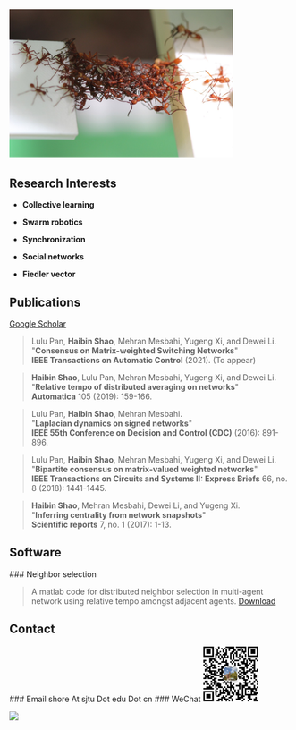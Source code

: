 <img src="./images/swarms-ants.jpeg" width="400"/>
<h2 id="Research">Research Interests</h2>

* **Collective learning**  

* **Swarm robotics** 

* **Synchronization** 

* **Social networks** 

* **Fiedler vector**

<h2 id="Publications">Publications</h2>

<a href="https://scholar.google.com/citations?user=Q6qFeu4AAAAJ&hl=en">Google Scholar</a>   

> Lulu Pan, **Haibin Shao**, Mehran Mesbahi, Yugeng Xi, and Dewei Li.    
>  "**Consensus on Matrix-weighted Switching Networks**"   
>  **IEEE Transactions on Automatic Control** (2021). (To appear)

> **Haibin Shao**, Lulu Pan, Mehran Mesbahi, Yugeng Xi, and Dewei Li.   
>  "**Relative tempo of distributed averaging on networks**"   
>  **Automatica** 105 (2019): 159-166.  

>  Lulu Pan, **Haibin Shao**, Mehran Mesbahi.   
>  "**Laplacian dynamics on signed networks**"   
>  **IEEE 55th Conference on Decision and Control (CDC)** (2016): 891-896.  

> Lulu Pan, **Haibin Shao**, Mehran Mesbahi, Yugeng Xi, and Dewei Li.   
> "**Bipartite consensus on matrix-valued weighted networks**"   
>  **IEEE Transactions on Circuits and Systems II: Express Briefs** 66, no. 8 (2018): 1441-1445.  

> **Haibin Shao**, Mehran Mesbahi, Dewei Li, and Yugeng Xi.   
> "**Inferring centrality from network snapshots**"   
> **Scientific reports** 7, no. 1 (2017): 1-13.  

<h2 id="Software">Software</h2>
### Neighbor selection

> A matlab code for distributed neighbor selection in multi-agent network using relative tempo amongst adjacent agents. [Download](./codes/neighbor-selection/main.zip)

<h2 id="Contact">Contact</h2>
### Email
shore At sjtu Dot edu Dot cn
### WeChat
<img src="./images/qr.png" width="100" height="100"/>

<p><a href="http://www.clustrmaps.com/map/shaohaibin.github.io" title="Visit tracker for shaohaibin.github.io"><img src="//www.clustrmaps.com/map_v2.png?u=sqAQ&d=YVX7eO0QbalDRmfl_F8R4SEFkRAZsKu910jCDqUS9KE" /></a></p>
